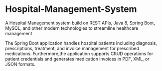 # Hospital-Management-System
A Hospital Management system build on REST APIs, Java 8, Spring Boot, MySQL, and other modern technologies to streamline healthcare management

The Spring Boot application handles hospital patients including diagnosis, prescriptions, treatment, and invoice management for prescribed medications. Furthermore,the application supports CRUD operations for patient credentials and generates medication invoices in PDF, XML, or JSON formats.
